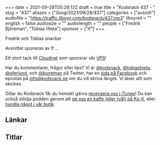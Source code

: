 +++
date = 2021-09-28T05:26:12Z
draft = true
title = "Kodsnack 437 - "
slug = "437"
aliases = ["/blog/2021/09/28/437"]
categories = ["avsnitt"]
audiofile = "https://traffic.libsyn.com/kodsnack/437.mp3"
libsynid = ""
english = false
audiosize = ""
audiolength = ""
people = ["Fredrik Björeman", "Tobias Hieta"]
sponsor = ["If"]
+++

Fredrik och Tobias snackar

Avsnittet sponsras av If …

Ett stort tack till [Cloudnet](https://www.cloudnet.se) som sponsrar vår [VPS](https://en.wikipedia.org/wiki/Virtual_private_server)!

Har du kommentarer, frågor eller tips? Vi är [@kodsnack](https://www.twitter.com/kodsnack), [@tobiashieta](https://www.twitter.com/tobiashieta), [@oferlund](https://www.twitter.com/oferlund), och [@bjoreman](https://www.twitter.com/bjoreman) på Twitter, har en [sida på Facebook](https://www.facebook.com/kodsnack) och epostas på [info@kodsnack.se](mailto:info@kodsnack.se) om du vill skriva längre. Vi läser allt som skickas.

Gillar du Kodsnack får du hemskt gärna [recensera oss i iTunes](https://itunes.apple.com/se/podcast/kodsnack/id561631498?l=en)! Du kan också stödja podden genom att <a href="https://ko-fi.com/kodsnack" rel="payment">ge oss en kaffe (eller två!) på Ko-fi</a>, eller [handla något i vår butik](https://shop.spreadshirt.se/kodsnack/).

## Länkar ##


## Titlar ##
